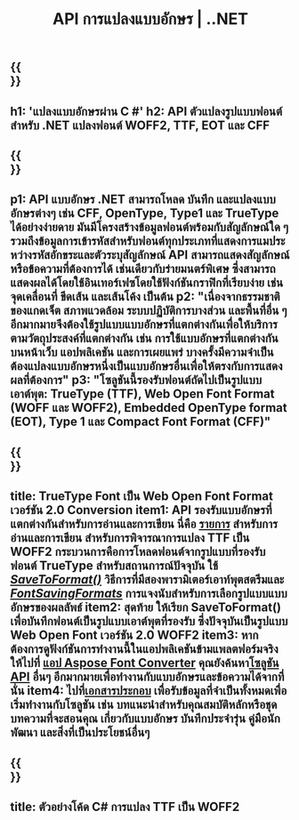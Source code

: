 ﻿---
translation: true
template: /_templates/conversion-net.md
title: API การแปลงแบบอักษร | ..NET
url: /net/conversion/
description: ฟังก์ชั่นการแปลงตัวอักษร แปลงฟอนต์ต่างๆ เช่น CFF, EOT, WOFF, TTF และ Type 1 ด้วยโค้ด C# สองสามบรรทัดผ่านไลบรารี .NET
keywords: 'ตัวแปลงฟอนต์ .net เน็ตแปลงฟอนต์ c # ฟอนต์ครอบคลุม'
family: font
platformtag: net
feature: conversion
---

{{<section banner>}}
---
h1: 'แปลงแบบอักษรผ่าน C #'
h2: API ตัวแปลงรูปแบบฟอนต์สำหรับ .NET แปลงฟอนต์ WOFF2, TTF, EOT และ CFF
---

{{<section overview>}}
---
p1: API แบบอักษร .NET สามารถโหลด บันทึก และแปลงแบบอักษรต่างๆ เช่น CFF, OpenType, Type1 และ TrueType ได้อย่างง่ายดาย มันมีโครงสร้างข้อมูลฟอนต์พร้อมกับสัญลักษณ์ใด ๆ รวมถึงข้อมูลการเข้ารหัสสำหรับฟอนต์ทุกประเภทที่แสดงการแมประหว่างรหัสอักขระและตัวระบุสัญลักษณ์ API สามารถแสดงสัญลักษณ์หรือข้อความที่ต้องการได้ เช่นเดียวกับร่ายมนตร์พิเศษ ซึ่งสามารถแสดงผลได้โดยใช้อินเทอร์เฟซโดยใช้ฟังก์ชันกราฟิกที่เรียบง่าย เช่น จุดเคลื่อนที่ ขีดเส้น และเส้นโค้ง เป็นต้น
p2: "เนื่องจากธรรมชาติของแกดเจ็ต สภาพแวดล้อม ระบบปฏิบัติการบางส่วน และพื้นที่อื่น ๆ อีกมากมายจึงต้องใช้รูปแบบแบบอักษรที่แตกต่างกันเพื่อให้บริการตามวัตถุประสงค์ที่แตกต่างกัน เช่น การใช้แบบอักษรที่แตกต่างกันบนหน้าเว็บ แอปพลิเคชัน และการเผยแพร่ บางครั้งมีความจำเป็นต้องแปลงแบบอักษรหนึ่งเป็นแบบอักษรอื่นเพื่อให้ตรงกับการแสดงผลที่ต้องการ"
p3: "โซลูชันนี้รองรับฟอนต์ถัดไปเป็นรูปแบบเอาต์พุต: TrueType (TTF), Web Open Font Format (WOFF และ WOFF2), Embedded OpenType format (EOT), Type 1 และ Compact Font Format (CFF)"
---

{{<section feature1>}}
---
title: TrueType Font เป็น Web Open Font Format เวอร์ชัน 2.0 Conversion
item1: API รองรับแบบอักษรที่แตกต่างกันสำหรับการอ่านและการเขียน นี่คือ [รายการ](https://docs.aspose.com/font/net/convert/#formats-supported-for-reading-andor-writing) สำหรับการอ่านและการเขียน สำหรับการพิจารณาการแปลง TTF เป็น WOFF2 กระบวนการคือการโหลดฟอนต์จากรูปแบบที่รองรับ ฟอนต์ TrueType สำหรับสถานการณ์ปัจจุบัน ใช้ [*SaveToFormat()*](https://reference.aspose.com/font/net/aspose.font/font/methods/savetoformat) วิธีการที่มีสองพารามิเตอร์เอาท์พุตสตรีมและ [*FontSavingFormats*](https://reference.aspose.com/font/net/aspose.font/fontsavingformats) การแจงนับสำหรับการเลือกรูปแบบแบบอักษรของผลลัพธ์
item2: สุดท้าย ให้เรียก SaveToFormat() เพื่อบันทึกฟอนต์เป็นรูปแบบเอาต์พุตที่รองรับ ซึ่งปัจจุบันเป็นรูปแบบ Web Open Font เวอร์ชัน 2.0 WOFF2
item3: หากต้องการดูฟังก์ชันการทำงานนี้ในแอปพลิเคชันข้ามแพลตฟอร์มจริง ให้ไปที่ [แอป Aspose Font Converter](https://products.aspose.app/font/conversion) คุณยังค้นหา[โซลูชัน API](https://products.aspose.app/font/applications) อื่นๆ อีกมากมายเพื่อทำงานกับแบบอักษรและข้อความได้จากที่นั่น
item4: ไปที่[เอกสารประกอบ](https://docs.aspose.com/font/net/) เพื่อรับข้อมูลที่จำเป็นทั้งหมดเพื่อเริ่มทำงานกับโซลูชัน เช่น บทแนะนำสำหรับคุณสมบัติหลักหรือชุดบทความที่จะสอนคุณ เกี่ยวกับแบบอักษร บันทึกประจำรุ่น คู่มือนักพัฒนา และสิ่งที่เป็นประโยชน์อื่นๆ
---

{{<section codeexample>}}
---
title: ตัวอย่างโค้ด C# การแปลง TTF เป็น WOFF2
---
